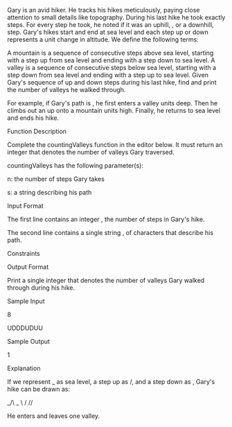 Gary is an avid hiker. He tracks his hikes meticulously, paying close attention to small details like topography. During his last hike he took exactly  steps. For every step he took, he noted if it was an uphill, , or a downhill,  step. Gary's hikes start and end at sea level and each step up or down represents a  unit change in altitude. We define the following terms:

A mountain is a sequence of consecutive steps above sea level, starting with a step up from sea level and ending with a step down to sea level.
A valley is a sequence of consecutive steps below sea level, starting with a step down from sea level and ending with a step up to sea level.
Given Gary's sequence of up and down steps during his last hike, find and print the number of valleys he walked through.

For example, if Gary's path is , he first enters a valley  units deep. Then he climbs out an up onto a mountain  units high. Finally, he returns to sea level and ends his hike.

Function Description

Complete the countingValleys function in the editor below. It must return an integer that denotes the number of valleys Gary traversed.

countingValleys has the following parameter(s):

n: the number of steps Gary takes

s: a string describing his path

Input Format

The first line contains an integer , the number of steps in Gary's hike. 

The second line contains a single string , of  characters that describe his path.

Constraints

Output Format

Print a single integer that denotes the number of valleys Gary walked through during his hike.

Sample Input

8

UDDDUDUU

Sample Output

1

Explanation

If we represent _ as sea level, a step up as /, and a step down as \, Gary's hike can be drawn as:

_/\      _
   \    /
    \/\/

He enters and leaves one valley.